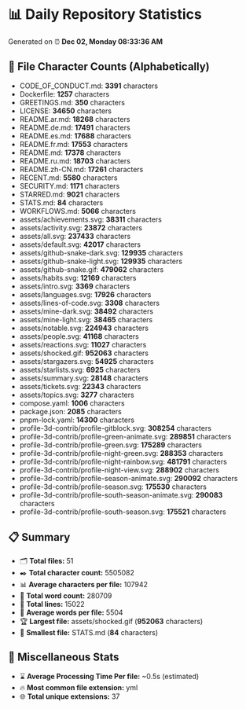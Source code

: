 # 📊 Daily Repository Statistics
Generated on ⏰ **Dec 02, Monday 08:33:36 AM**

## 📂 File Character Counts (Alphabetically)
- CODE_OF_CONDUCT.md: **3391** characters
- Dockerfile: **1257** characters
- GREETINGS.md: **350** characters
- LICENSE: **34650** characters
- README.ar.md: **18268** characters
- README.de.md: **17491** characters
- README.es.md: **17688** characters
- README.fr.md: **17553** characters
- README.md: **17378** characters
- README.ru.md: **18703** characters
- README.zh-CN.md: **17261** characters
- RECENT.md: **5580** characters
- SECURITY.md: **1171** characters
- STARRED.md: **9021** characters
- STATS.md: **84** characters
- WORKFLOWS.md: **5066** characters
- assets/achievements.svg: **38311** characters
- assets/activity.svg: **23872** characters
- assets/all.svg: **237433** characters
- assets/default.svg: **42017** characters
- assets/github-snake-dark.svg: **129935** characters
- assets/github-snake-light.svg: **129935** characters
- assets/github-snake.gif: **479062** characters
- assets/habits.svg: **12169** characters
- assets/intro.svg: **3369** characters
- assets/languages.svg: **17926** characters
- assets/lines-of-code.svg: **3308** characters
- assets/mine-dark.svg: **38492** characters
- assets/mine-light.svg: **38465** characters
- assets/notable.svg: **224943** characters
- assets/people.svg: **41168** characters
- assets/reactions.svg: **11027** characters
- assets/shocked.gif: **952063** characters
- assets/stargazers.svg: **54925** characters
- assets/starlists.svg: **6925** characters
- assets/summary.svg: **28148** characters
- assets/tickets.svg: **22343** characters
- assets/topics.svg: **3277** characters
- compose.yaml: **1006** characters
- package.json: **2085** characters
- pnpm-lock.yaml: **14300** characters
- profile-3d-contrib/profile-gitblock.svg: **308254** characters
- profile-3d-contrib/profile-green-animate.svg: **289851** characters
- profile-3d-contrib/profile-green.svg: **175289** characters
- profile-3d-contrib/profile-night-green.svg: **288353** characters
- profile-3d-contrib/profile-night-rainbow.svg: **481791** characters
- profile-3d-contrib/profile-night-view.svg: **288902** characters
- profile-3d-contrib/profile-season-animate.svg: **290092** characters
- profile-3d-contrib/profile-season.svg: **175530** characters
- profile-3d-contrib/profile-south-season-animate.svg: **290083** characters
- profile-3d-contrib/profile-south-season.svg: **175521** characters

## 📋 Summary
- 🗂️ **Total files:** 51
- ✒️ **Total character count:** 5505082
- 📊 **Average characters per file:** 107942
- 📝 **Total word count:** 280709
- 🧾 **Total lines:** 15022
- 📐 **Average words per file:** 5504
- 🏆 **Largest file:** assets/shocked.gif (**952063** characters)
- 🥉 **Smallest file:** STATS.md (**84** characters)

## 🌟 Miscellaneous Stats
- ⌛ **Average Processing Time Per file:** ~0.5s (estimated)
- 🔥 **Most common file extension:** yml
- 🌐 **Total unique extensions:** 37
